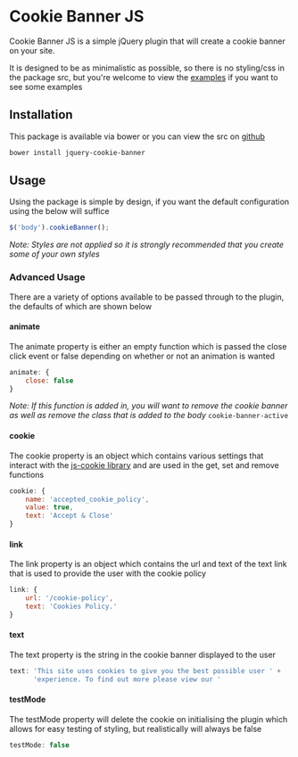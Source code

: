 # Cookie Banner JS

Cookie Banner JS is a simple jQuery plugin that will create a cookie banner on
your site.

It is designed to be as minimalistic as possible, so there is no styling/css
in the package src, but you're welcome to view the [examples](examples/fixed-top.html) if you want to see
some examples

## Installation

This package is available via bower or you can view the src on
[github](https://github.com/alberon/jquery-cookie-banner)

```bash
bower install jquery-cookie-banner
```

## Usage

Using the package is simple by design, if you want the default configuration
using the below will suffice

```javascript
$('body').cookieBanner();
```

*Note: Styles are not applied so it is strongly recommended that you create
some of your own styles*
  
### Advanced Usage

There are a variety of options available to be passed through to the plugin,
the defaults of which are shown below

#### animate

The animate property is either an empty function which is passed the close click
event or false depending on whether or not an animation is wanted

```javascript
animate: {
    close: false
}
```

*Note: If this function is added in, you will want to remove the cookie banner
as well as remove the class that is added to the body* `cookie-banner-active`

#### cookie

The cookie property is an object which contains various settings that interact
with the [js-cookie library](https://github.com/js-cookie/js-cookie) and are
used in the get, set and remove functions

```javascript
cookie: {
    name: 'accepted_cookie_policy',
    value: true,
    text: 'Accept & Close'
}
```

#### link

The link property is an object which contains the url and text of the text link
that is used to provide the user with the cookie policy

```javascript
link: {
    url: '/cookie-policy',
    text: 'Cookies Policy.'
}
```

#### text

The text property is the string in the cookie banner displayed to the user

```javascript
text: 'This site uses cookies to give you the best possible user ' +
      'experience. To find out more please view our '
```

#### testMode

The testMode property will delete the cookie on initialising the plugin which
allows for easy testing of styling, but realistically will always be false

```javascript
testMode: false
```
